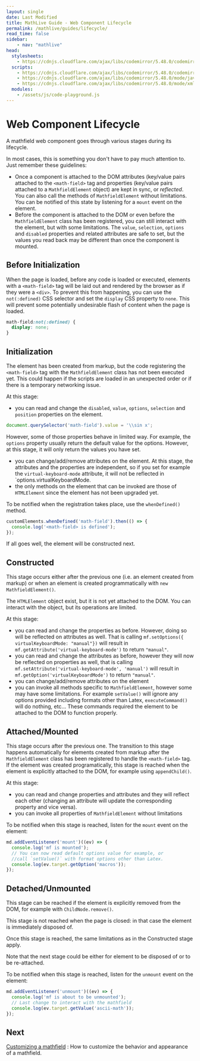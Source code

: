 ```yaml
---
layout: single
date: Last Modified
title: MathLive Guide - Web Component Lifecycle
permalink: /mathlive/guides/lifecycle/
read_time: false
sidebar:
    - nav: "mathlive"
head:
  stylesheets:
    - https://cdnjs.cloudflare.com/ajax/libs/codemirror/5.48.0/codemirror.min.css
  scripts:
    - https://cdnjs.cloudflare.com/ajax/libs/codemirror/5.48.0/codemirror.min.js
    - https://cdnjs.cloudflare.com/ajax/libs/codemirror/5.48.0/mode/javascript/javascript.min.js
    - https://cdnjs.cloudflare.com/ajax/libs/codemirror/5.48.0/mode/xml/xml.min.js
  modules:
    - /assets/js/code-playground.js
---
```

<script>
    moduleMap = {
        mathlive: "//unpkg.com/mathlive/dist/mathlive.mjs",
        "html-to-image": "///assets/js/html-to-image.js",
    };
</script>


# Web Component Lifecycle

A mathfield web component goes through various stages during its lifecycle.

In most cases, this is something you don't have to pay much attention to. Just 
remember these guidelines:
* Once a component is attached to the DOM attributes (key/value pairs 
attached to the `<math-field>` tag and properties (key/value pairs attached
to a `MathfieldElement` object) are kept in sync, or _reflected_. You can also
call the methods of `MathfieldElement` without limitations. You can be notified
of this state by listening for a `mount` event on the element.
* Before the component is attached to the DOM or even before the `MathfieldElement`
class has been registered, you can still interact with the element, but with
some limitations. The `value`, `selection`, `options` and `disabled` properties
and related attributes are safe to set, but the values you read back may be 
different than once the component is mounted.

## Before Initialization

When the page is loaded, before any code is loaded or executed, elements with a
`<math-field>` tag will be laid out and rendered by the browser as if they were
a `<div>`. To prevent this from happening, you can use the `not(:defined)` CSS 
selector and set the `display` CSS property to `none`. This will prevent 
some potentially undesirable flash of content when the page is loaded.

```css
math-field:not(:defined) {
  display: none;
}
```

## Initialization

The element has been created from markup, but the code registering
the `<math-field>` tag with the `MathfieldElement` class has not been executed
yet. This could happen if the scripts are loaded in an unexpected order or
if there is a temporary networking issue.

At this stage:

* you can read and change the `disabled`, `value`, `options`, `selection` and 
`position` properties on the element.
```javascript
document.querySelector('math-field').value = '\\sin x';
```
However, some of those properties behave in limited way. For example, the `options`
property usually return the default value for the options. However, at this stage,
it will only return the values you have set.
* you can change/add/remove attributes on the element. At this stage, the 
attributes and the properties are independent, so if you set for example the
`virtual-keyboard-mode` attribute, it will not be reflected in 
`options.virtualKeyboardMode.
* the only methods on the element that can be invoked are those of `HTMLElement` 
since the element has not been upgraded yet. 

To be notified when the registration takes place, use the `whenDefined()` method.

```javascript
customElements.whenDefined('math-field').then(() => {
  console.log('<math-field> is defined');
});
```

If all goes well, the element will be constructed next.

## Constructed

This stage occurs either after the previous one (i.e. an element created
from markup) or when an element is created programmatically with `new MathfieldElement()`.

The `HTMLElement` object exist, but it is not yet attached to the DOM. You can 
interact with the object, but its operations are limited.

At this stage:
* you can read and change the properties as before. However, doing so will
be reflected on attributes as well. That is calling `mf.setOptions({ virtualKeyboardMode: "manual"})`
will result in `mf.getAttribute('virtual-keyboard-mode')` to return `"manual"`.
* you can read and change the attributes as before, however they will now 
be reflected on properties as well, that is calling `mf.setAttribute('virtual-keyboard-mode', 'manual')`
will result in `mf.getOption('virtualKeyboardMode')` to return `"manual"`.
* you can change/add/remove attributes on the element
* you can invoke all methods specific to `MathfieldElement`, however some may
have some limitations. For example `setValue()` will ignore any options provided
including formats other than Latex, `executeCommand()` will do nothing, etc... 
These commands required the element to be attached to the DOM to function properly.


## Attached/Mounted

This stage occurs after the previous one. The transition to this stage happens
automatically for elements created from markup after the `MathfieldElement`
class has been registered to handle the `<math-field>` tag. If the element
was created programatically, this stage is reached when the element is explicitly
attached to the DOM, for example using `appendChild()`.

At this stage:
* you can read and change properties and attributes and they will reflect 
each other (changing an attribute will update the corresponding property and 
vice versa).
* you can invoke all properties of `MathfieldElement` without limitations

To be notified when this stage is reached, listen for the `mount` event on 
the element:
```javascript
md.addEventListener('mount')((ev) => {
  console.log('mf is mounted');
  // You can now read default options value for example, or 
  //call `setValue()` with format options other than Latex.
  console.log(ev.target.getOption('macros'));
});
```

## Detached/Unmounted

This stage can be reached if the element is explicitly removed from the DOM,
for example with `ChildNode.remove()`.

This stage is not reached when the page is closed: in that case the element
is immediately disposed of.

Once this stage is reached, the same limitations as in the Constructed stage
apply.

Note that the next stage could be either for element to be disposed of 
or to be re-attached.

To be notified when this stage is reached, listen for the `unmount` event on 
the element:
```javascript
md.addEventListener('unmount')((ev) => {
  console.log('mf is about to be unmounted');
  // Last change to interact with the mathfield
  console.log(ev.target.getValue('ascii-math'));
});
```

## Next

<a href="/mathlive/guides//customizing">Customizing a mathfield<span><i class="fas fa-chevron-right navigation"></i><span></span></a>
:    How to customize the behavior and appearance of a mathfield.
